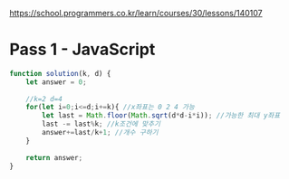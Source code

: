 https://school.programmers.co.kr/learn/courses/30/lessons/140107

# Pass 1 - JavaScript
~~~javascript
function solution(k, d) {
    let answer = 0;
    
    //k=2 d=4
    for(let i=0;i<=d;i+=k){ //x좌표는 0 2 4 가능
        let last = Math.floor(Math.sqrt(d*d-i*i)); //가능한 최대 y좌표
        last -= last%k; //k조건에 맞추기
        answer+=last/k+1; //개수 구하기
    }
    
    return answer;
}
~~~
